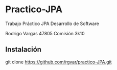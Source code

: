 # Practico-JPA

Trabajo Práctico JPA
Desarrollo de Software

Rodrigo Vargas 47805
Comisión 3k10

## Instalación

git clone https://github.com/rgvar/practico-JPA.git
